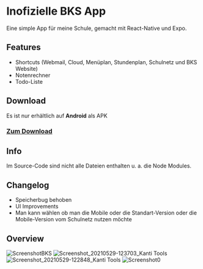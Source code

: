 # Inofizielle BKS App
Eine simple App für meine Schule, gemacht mit React-Native und Expo.

## Features
- Shortcuts (Webmail, Cloud, Menüplan, Stundenplan, Schulnetz und BKS Website)
- Notenrechner
- Todo-Liste

## Download
Es ist nur erhältlich auf **Android** als APK
### [Zum Download](https://drive.google.com/file/d/1cLzGohM6u2sa25nLlHXHWbcIPpdXM5tr/view?usp=sharing "Zum Download")

## Info
Im Source-Code sind nicht alle Dateien enthalten u. a. die Node Modules.

## Changelog
- Speicherbug behoben
- UI Improvements
- Man kann wählen ob man die Mobile oder die Standart-Version oder die Mobile-Version vom Schulnetz nutzen möchte

## Overview

![ScreenshotBKS](https://user-images.githubusercontent.com/72090668/120066914-2177b080-c079-11eb-8d4c-a9af128f3766.png)
![Screenshot_20210529-123703_Kanti Tools](https://user-images.githubusercontent.com/72090668/120067262-e0809b80-c07a-11eb-80ab-a6b08538a2f5.png)
![Screenshot_20210529-122848_Kanti Tools](https://user-images.githubusercontent.com/72090668/120067097-1e30f480-c07a-11eb-88b5-d80b73a8f011.png)
![Screenshot0](https://user-images.githubusercontent.com/72090668/120067098-1ec98b00-c07a-11eb-9b4d-79735ec27f5c.png)



